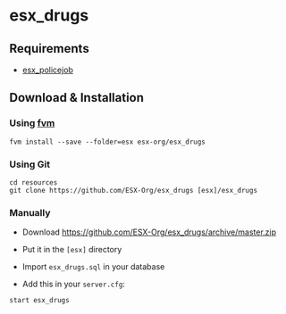 # esx_drugs
## Requirements
 - [esx_policejob](https://github.com/ESX-Org/esx_policejob)

## Download & Installation

### Using [fvm](https://github.com/qlaffont/fvm-installer)
```
fvm install --save --folder=esx esx-org/esx_drugs
```

### Using Git
```
cd resources
git clone https://github.com/ESX-Org/esx_drugs [esx]/esx_drugs
```

### Manually
- Download https://github.com/ESX-Org/esx_drugs/archive/master.zip
- Put it in the `[esx]` directory

- Import `esx_drugs.sql` in your database
- Add this in your `server.cfg`:

```
start esx_drugs
```
